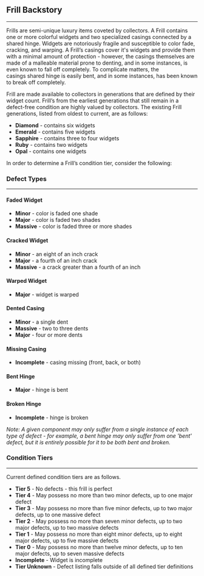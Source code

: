 ## Frill Backstory
----------------------

Frills are semi-unique luxury items coveted by collectors. A Frill contains one or more colorful widgets and two specialized casings connected by a shared hinge. Widgets are notoriously fragile and susceptible to color fade, cracking, and warping. A Frill’s casings cover it's widgets and provide them with a minimal amount of protection - however, the casings themselves are made of a malleable material prone to denting, and in some instances, is even known to fall off completely. To complicate matters, the casings shared hinge is easily bent, and in some instances, has been known to break off completely.

Frill are made available to collectors in generations that are defined by their widget count. Frill’s from the earliest generations that still remain in a defect-free condition are highly valued by collectors. The existing Frill generations, listed from oldest to current, are as follows:

* **Diamond** - contains six widgets
* **Emerald** - contains five widgets 
* **Sapphire** - contains three to four widgets
* **Ruby** - contains two widgets
* **Opal** - contains one widgets


In order to determine a Frill’s condition tier, consider the following:

### Defect Types
------------------------

#### Faded Widget
* **Minor** - color is faded one shade
* **Major** - color is faded two shades
* **Massive** - color is faded three or more shades

#### Cracked Widget
* **Minor** - an eight of an inch crack
* **Major** - a fourth of an inch crack
* **Massive** - a crack greater than a fourth of an inch

#### Warped Widget
* **Major** - widget is warped

#### Dented Casing
* **Minor** - a single dent
* **Massive** - two to three dents
* **Major** - four or more dents

#### Missing Casing
* **Incomplete** - casing missing (front, back, or both)

#### Bent Hinge
* **Major** - hinge is bent

#### Broken Hinge
* **Incomplete** - hinge is broken
 
_Note: A given component may only suffer from a single instance of each type of defect - for example, a bent hinge may only suffer from one 'bent' defect, but it is entirely possible for it to be both bent and broken._



### Condition Tiers
------------------------

Current defined condition tiers are as follows.

* **Tier 5** - No defects - this frill is perfect
* **Tier 4** - May possess no more than two minor defects, up to one major defect
* **Tier 3** - May possess no more than five minor defects, up to two major defects, up to one massive defect
* **Tier 2** - May possess no more than seven minor defects, up to two major defects, up to two massive defects
* **Tier 1** - May possess no more than eight minor defects, up to eight major defects, up to five massive defects
* **Tier 0** - May possess no more than twelve minor defects, up to ten major defects, up to seven massive defects
* **Incomplete** - Widget is incomplete
* **Tier Unknown** - Defect listing falls outside of all defined tier definitions
